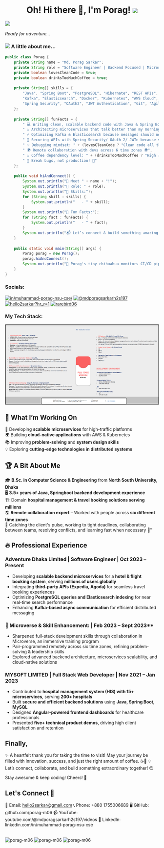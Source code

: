 <h1 align="center">Oh! Hi there 👋, I'm Porag! <img src="https://media.giphy.com/media/26Fxy3Iz1ari8oytO/giphy.gif" width="70"></h1>
<img src="https://media.giphy.com/media/XGma2iRIHTKkwqRkFl/giphy.gif" width="50"></p>
<p><em>Ready for adventure...</em>
  
### <img src="https://media.giphy.com/media/kbVuid1Ak3uEHJUMVO/giphy.gif" width="50"> A little about me...  
```java
public class Porag {
    private String name = "Md. Porag Sarkar";
    private String role = "Software Engineer | Backend Focused | Microservices Maestro | API Enthusiast";
    private boolean lovesCleanCode = true;
    private boolean drinksTooMuchCoffee = true;

    private String[] skills = {
        "Java", "Spring Boot", "PostgreSQL", "Hibernate", "REST APIs", "Microservices",
        "Kafka", "Elasticsearch", "Docker", "Kubernetes", "AWS Cloud",
        "Spring Security", "OAuth2", "JWT Authentication", "Git", "Agile", "Jira"
    };

    private String[] funFacts = {
        " 💻 Writing clean, scalable backend code with Java & Spring Boot 💻 ",
        " ☕ Architecting microservices that talk better than my morning coffee talks to me ☕",
        " ⚡ Optimizing Kafka & Elasticsearch because messages should not be lost & searching should be fast and data reliable ⚡",
        " 🔐 Securing APIs with Spring Security/ OAuth 2/ JWTn—because security is NOT optional 🔐",
        " 💡 Debugging mindset: " + (lovesCleanCode ? "Clean code all the way!" : "Needs refactoring..."),
        " 🌍 Remote collaboration with devs across 6 time zones 🌍",
        " ☕ Coffee dependency level: " + (drinksTooMuchCoffee ? "High ⚡" : "Balanced"),
        " 🚀 Break bugs, not production! 🚀"
    };

    public void hiAndConnect() {
        System.out.println("🚀 Meet " + name + "!");
        System.out.println("💼 Role: " + role);
        System.out.println("🔗 Skills:");
        for (String skill : skills) {
            System.out.println("   - " + skill);
        }
        System.out.println("🎉 Fun Facts:");
        for (String fact : funFacts) {
            System.out.println("   - " + fact);
        }
        System.out.println("📬 Let’s connect & build something amazing!");
    }

    public static void main(String[] args) {
        Porag porag = new Porag();
        porag.hiAndConnect();
        System.out.println("🐶 Porag's tiny chihuahua monitors CI/CD pipelines! And is ready to woof at the right offer :)");
    }
}
```

<!--
**porag-m06/porag-m06** is a ✨ _special_ ✨ repository because its `README.md` (this file) appears on your GitHub profile.

Here are some ideas to get you started:

- 🔭 I’m currently working on ...
- 🌱 I’m currently learning ...
- 👯 I’m looking to collaborate on ...
- 🤔 I’m looking for help with ...
- 💬 Ask me about ...
- 📫 How to reach me: ...
- 😄 Pronouns: ...
- ⚡ Fun fact: ...
-->
<h3 align="left">Socials:</h3>
<p align="left">
<a href="https://www.linkedin.com/in/muhammad-porag-nsu-cse/" target="blank"><img align="center" src="https://raw.githubusercontent.com/rahuldkjain/github-profile-readme-generator/master/src/images/icons/Social/linked-in-alt.svg" alt="in/muhammad-porag-nsu-cse/" height="30" width="40" /></a>
<a href="https://www.youtube.com/@mdporagsarkarh2s197/videos" target="blank"><img align="center" src="https://raw.githubusercontent.com/rahuldkjain/github-profile-readme-generator/master/src/images/icons/Social/youtube.svg" alt="@mdporagsarkarh2s197" height="30" width="40" /></a>
<a href="https://www.hackerrank.com/hello2sarkar?hr_r=1" target="blank"><img align="center" src="https://raw.githubusercontent.com/rahuldkjain/github-profile-readme-generator/master/src/images/icons/Social/hackerrank.svg" alt="hello2sarkar?hr_r=1" height="30" width="40" /></a> <a href="https://twitter.com/rarebird06" target="blank"><img align="center" src="https://raw.githubusercontent.com/rahuldkjain/github-profile-readme-generator/master/src/images/icons/Social/twitter.svg" alt="rarebird06" height="30" width="40" /></a> 
</p>

<h3 align="left">My Tech Stack: </h3>
<img align="center" src="https://github.com/porag-m06/porag-m06/blob/main/Md.%20Porag%20Sarkar%20-%20Tech%20Stack%20.png" alt="Md. Porag Sarkar - Technology Stack" height="auto" width="auto" /> <br><be>


## 📌 What I’m Working On  
🚀 Developing **scalable microservices** for high-traffic platforms  
🌍 Building **cloud-native applications** with AWS & Kubernetes  
📚 Improving **problem-solving** and **system design skills**  
💡 Exploring **cutting-edge technologies in distributed systems**  

## 🏆 A Bit About Me  
🎓 **B.Sc. in Computer Science & Engineering** from **North South University, Dhaka**  
🖥 **3.5+ years of Java, Springboot backend development experience**  
🏗 Domain **hospital management & travel booking solutions serving millions**  
🌎 **Remote collaboration expert** – Worked with people across **six different time zones**  
🎯 Catching the client's pulse, working to tight deadlines, collaborating between teams, resolving conflicts, and learning fast when necessary 🎯"
   

## 🔥 Professional Experience  
### **Adventure Dhaka Limited | Software Engineer | Oct 2023 – Present**  
- Developing **scalable backend microservices** for a **hotel & flight booking system**, serving **millions of users globally**  
- Integrating **third-party APIs (Expedia, Agoda)** for seamless travel booking experiences  
- Optimizing **PostgreSQL queries and Elasticsearch indexing** for near real-time search performance  
- Enhancing **Kafka-based async communication** for efficient distributed messaging

### 🚀 Microverse & Skill Enhancement:  | Feb 2023 – Sept 2023**  
- Sharpened full-stack development skills through collaboration in Microverse, an immersive training program
- Pair-programmed remotely across six time zones, refining problem-solving & leadership skills
- Explored advanced backend architecture, microservices scalability, and cloud-native solutions

### **MYSOFT LIMITED | Full Stack Web Developer | Nov 2021 – Jan 2023**  
- Contributed to **hospital management system (HIS) with 15+ microservices**, serving **200+ hospitals**  
- Built **secure and efficient backend solutions** using **Java, Spring Boot, MySQL**  
- Designed **Angular-powered frontend dashboards** for healthcare professionals  
- Presented **five+ technical product demos**, driving high client satisfaction and retention  


## Finally,
✨ A heartfelt thank you for taking the time to visit! May your journey be filled with innovation, success, and just the right amount of coffee. ☕🚀
💡 Let’s connect, collaborate, and build something extraordinary together! 😉

Stay awesome & keep coding! Cheers! 🎉

## Let's Connect 🔗 
📧 Email: hello2sarkar@gmail.com 
📞 Phone: +880 1755006689 
🖥 GitHub: github.com/porag-m06 
📹 YouTube: youtube.com/@mdporagsarkarh2s197/videos 
💼 LinkedIn: linkedin.com/in/muhammad-porag-nsu-cse


<br>
<img align="center" src="https://github-readme-stats.vercel.app/api/top-langs?username=porag-m06&show_icons=true&locale=en&layout=compact" alt="porag-m06"/>
<img align="center" src="https://github-readme-stats.vercel.app/api?username=porag-m06&show_icons=true&locale=en" alt="porag-m06"/>
<img align="center" src="https://github-readme-streak-stats.herokuapp.com/?user=porag-m06&" alt="porag-m06"/>

